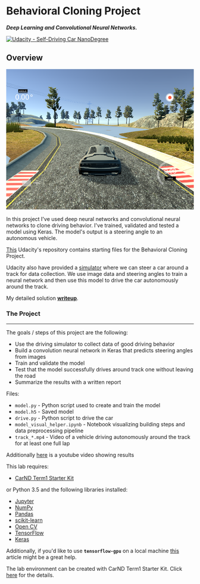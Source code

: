 # Behavioral Cloning Project
***Deep Learning and Convolutional Neural Networks.***

[![Udacity - Self-Driving Car NanoDegree](https://s3.amazonaws.com/udacity-sdc/github/shield-carnd.svg)](http://www.udacity.com/drive)

Overview
---
<img src="writeup_imgs/simulator.png" width="700px">

In this project I've used deep neural networks and convolutional neural networks to clone driving behavior. I've trained, validated and tested a model using Keras. The model's output is a steering angle to an autonomous vehicle. 

[This](https://github.com/udacity/CarND-Behavioral-Cloning-P3) Udacity's repository contains starting files for the Behavioral Cloning Project.

Udacity also have provided a [simulator](https://github.com/udacity/self-driving-car-sim) where we can steer a car around a track for data collection. We use image data and steering angles to train a neural network and then use this model to drive the car autonomously around the track.

My detailed solution **[writeup](https://github.com/feklistoff/udacity-carnd-project3/blob/master/Writeup_Project_3.md)**.

### The Project

---
The goals / steps of this project are the following:
* Use the driving simulator to collect data of good driving behavior
* Build a convolution neural network in Keras that predicts steering angles from images
* Train and validate the model
* Test that the model successfully drives around track one without leaving the road
* Summarize the results with a written report

Files:
* `model.py` - Python script used to create and train the model
* `model.h5` - Saved model
* `drive.py` - Python script to drive the car
* `model_visual_helper.ipynb` - Notebook visualizing building steps and data preprocessing pipeline
* `track_*.mp4` - Video of a vehicle driving autonomously around the track for at least one full lap

Additionally [here](https://youtu.be/SMrgJgHnUVM) is a youtube video showing results

This lab requires:

* [CarND Term1 Starter Kit](https://github.com/udacity/CarND-Term1-Starter-Kit)

or Python 3.5 and the following libraries installed:

* [Jupyter](http://jupyter.org/)
* [NumPy](http://www.numpy.org/)
* [Pandas](http://pandas.pydata.org/)
* [scikit-learn](http://scikit-learn.org/)
* [Open CV](http://opencv.org/)
* [TensorFlow](http://tensorflow.org)
* [Keras](https://keras.io/)

Additionally, if you'd like to use **`tensorflow-gpu`** on a local machine [this](https://medium.com/@ikekramer/installing-cuda-8-0-and-cudnn-5-1-on-ubuntu-16-04-6b9f284f6e77) article might be a great help.

The lab environment can be created with CarND Term1 Starter Kit. Click [here](https://github.com/udacity/CarND-Term1-Starter-Kit/blob/master/README.md) for the details.


